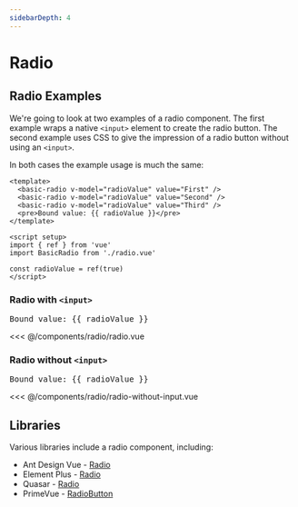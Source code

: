 ```yaml
---
sidebarDepth: 4
---
```

<script setup>
import { ref } from 'vue'
import BasicRadio from './radio/radio.vue'
import BasicRadio2 from './radio/radio-without-input.vue'

const radioValue = ref('First')
const options = ['First', 'Second', 'Third']
</script>
# Radio

## Radio Examples

We're going to look at two examples of a radio component. The first example wraps a native `<input>` element to create the radio button. The second example uses CSS to give the impression of a radio button without using an `<input>`.

In both cases the example usage is much the same:

```vue
<template>
  <basic-radio v-model="radioValue" value="First" />
  <basic-radio v-model="radioValue" value="Second" />
  <basic-radio v-model="radioValue" value="Third" />
  <pre>Bound value: {{ radioValue }}</pre>
</template>

<script setup>
import { ref } from 'vue'
import BasicRadio from './radio.vue'

const radioValue = ref(true)
</script>
```

### Radio with `<input>`

<live-example>
  <template v-for="option in options">
    <basic-radio v-model="radioValue" :value="option" />
  </template>
  <pre>Bound value: {{ radioValue }}</pre>
</live-example>

<<< @/components/radio/radio.vue

### Radio without `<input>`

<live-example>
  <template v-for="option in options">
    <basic-radio2 v-model="radioValue" :value="option" />
  </template>
  <pre>Bound value: {{ radioValue }}</pre>
</live-example>

<<< @/components/radio/radio-without-input.vue

<!--
## Vue Patterns

## Missing Functionality

## Related Components
-->

## Libraries

Various libraries include a radio component, including:

- Ant Design Vue - [Radio](https://2x.antdv.com/components/radio)
- Element Plus - [Radio](https://element-plus.org/#/en-US/component/radio)
- Quasar - [Radio](https://quasar.dev/vue-components/radio)
- PrimeVue - [RadioButton](https://primefaces.org/primevue/showcase/#/radiobutton)

